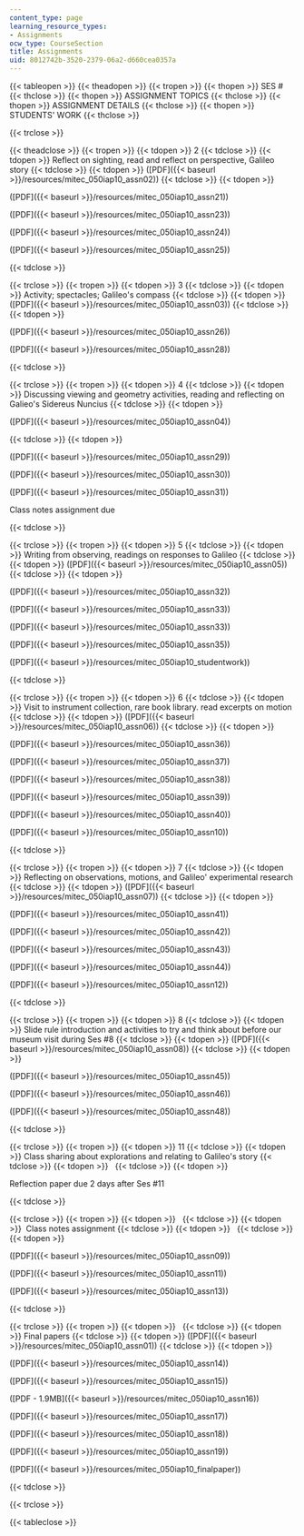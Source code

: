 ```yaml
---
content_type: page
learning_resource_types:
- Assignments
ocw_type: CourseSection
title: Assignments
uid: 8012742b-3520-2379-06a2-d660cea0357a
---
```


{{< tableopen >}}
{{< theadopen >}}
{{< tropen >}}
{{< thopen >}}
SES #
{{< thclose >}}
{{< thopen >}}
ASSIGNMENT TOPICS
{{< thclose >}}
{{< thopen >}}
ASSIGNMENT DETAILS
{{< thclose >}}
{{< thopen >}}
STUDENTS' WORK
{{< thclose >}}

{{< trclose >}}

{{< theadclose >}}
{{< tropen >}}
{{< tdopen >}}
2
{{< tdclose >}}
{{< tdopen >}}
Reflect on sighting, read and reflect on perspective, Galileo story
{{< tdclose >}}
{{< tdopen >}}
([PDF]({{< baseurl >}}/resources/mitec_050iap10_assn02))
{{< tdclose >}}
{{< tdopen >}}


([PDF]({{< baseurl >}}/resources/mitec_050iap10_assn21))

([PDF]({{< baseurl >}}/resources/mitec_050iap10_assn23))

([PDF]({{< baseurl >}}/resources/mitec_050iap10_assn24))

([PDF]({{< baseurl >}}/resources/mitec_050iap10_assn25))


{{< tdclose >}}

{{< trclose >}}
{{< tropen >}}
{{< tdopen >}}
3
{{< tdclose >}}
{{< tdopen >}}
Activity; spectacles; Galileo's compass
{{< tdclose >}}
{{< tdopen >}}
([PDF]({{< baseurl >}}/resources/mitec_050iap10_assn03))
{{< tdclose >}}
{{< tdopen >}}


([PDF]({{< baseurl >}}/resources/mitec_050iap10_assn26))

([PDF]({{< baseurl >}}/resources/mitec_050iap10_assn28))


{{< tdclose >}}

{{< trclose >}}
{{< tropen >}}
{{< tdopen >}}
4
{{< tdclose >}}
{{< tdopen >}}
Discussing viewing and geometry activities, reading and reflecting on Galieo's Sidereus Nuncius
{{< tdclose >}}
{{< tdopen >}}


([PDF]({{< baseurl >}}/resources/mitec_050iap10_assn04))


{{< tdclose >}}
{{< tdopen >}}


([PDF]({{< baseurl >}}/resources/mitec_050iap10_assn29))

([PDF]({{< baseurl >}}/resources/mitec_050iap10_assn30))

([PDF]({{< baseurl >}}/resources/mitec_050iap10_assn31))

Class notes assignment due


{{< tdclose >}}

{{< trclose >}}
{{< tropen >}}
{{< tdopen >}}
5
{{< tdclose >}}
{{< tdopen >}}
Writing from observing, readings on responses to Galileo
{{< tdclose >}}
{{< tdopen >}}
([PDF]({{< baseurl >}}/resources/mitec_050iap10_assn05))
{{< tdclose >}}
{{< tdopen >}}


([PDF]({{< baseurl >}}/resources/mitec_050iap10_assn32))

([PDF]({{< baseurl >}}/resources/mitec_050iap10_assn33))

([PDF]({{< baseurl >}}/resources/mitec_050iap10_assn33))

([PDF]({{< baseurl >}}/resources/mitec_050iap10_assn35))

([PDF]({{< baseurl >}}/resources/mitec_050iap10_studentwork))


{{< tdclose >}}

{{< trclose >}}
{{< tropen >}}
{{< tdopen >}}
6
{{< tdclose >}}
{{< tdopen >}}
Visit to instrument collection, rare book library. read excerpts on motion
{{< tdclose >}}
{{< tdopen >}}
([PDF]({{< baseurl >}}/resources/mitec_050iap10_assn06))
{{< tdclose >}}
{{< tdopen >}}


([PDF]({{< baseurl >}}/resources/mitec_050iap10_assn36))

([PDF]({{< baseurl >}}/resources/mitec_050iap10_assn37))

([PDF]({{< baseurl >}}/resources/mitec_050iap10_assn38))

([PDF]({{< baseurl >}}/resources/mitec_050iap10_assn39))

([PDF]({{< baseurl >}}/resources/mitec_050iap10_assn40))

([PDF]({{< baseurl >}}/resources/mitec_050iap10_assn10))


{{< tdclose >}}

{{< trclose >}}
{{< tropen >}}
{{< tdopen >}}
7
{{< tdclose >}}
{{< tdopen >}}
Reflecting on observations, motions, and Galileo' experimental research
{{< tdclose >}}
{{< tdopen >}}
([PDF]({{< baseurl >}}/resources/mitec_050iap10_assn07))
{{< tdclose >}}
{{< tdopen >}}


([PDF]({{< baseurl >}}/resources/mitec_050iap10_assn41))

([PDF]({{< baseurl >}}/resources/mitec_050iap10_assn42))

([PDF]({{< baseurl >}}/resources/mitec_050iap10_assn43))

([PDF]({{< baseurl >}}/resources/mitec_050iap10_assn44))

([PDF]({{< baseurl >}}/resources/mitec_050iap10_assn12))


{{< tdclose >}}

{{< trclose >}}
{{< tropen >}}
{{< tdopen >}}
8
{{< tdclose >}}
{{< tdopen >}}
Slide rule introduction and activities to try and think about before our museum visit during Ses #8
{{< tdclose >}}
{{< tdopen >}}
([PDF]({{< baseurl >}}/resources/mitec_050iap10_assn08))
{{< tdclose >}}
{{< tdopen >}}


([PDF]({{< baseurl >}}/resources/mitec_050iap10_assn45))

([PDF]({{< baseurl >}}/resources/mitec_050iap10_assn46))

([PDF]({{< baseurl >}}/resources/mitec_050iap10_assn48))


{{< tdclose >}}

{{< trclose >}}
{{< tropen >}}
{{< tdopen >}}
11
{{< tdclose >}}
{{< tdopen >}}
Class sharing about explorations and relating to Galileo's story
{{< tdclose >}}
{{< tdopen >}}
 
{{< tdclose >}}
{{< tdopen >}}


Reflection paper due 2 days after Ses #11


{{< tdclose >}}

{{< trclose >}}
{{< tropen >}}
{{< tdopen >}}
 
{{< tdclose >}}
{{< tdopen >}}
 Class notes assignment
{{< tdclose >}}
{{< tdopen >}}
 
{{< tdclose >}}
{{< tdopen >}}


([PDF]({{< baseurl >}}/resources/mitec_050iap10_assn09))

([PDF]({{< baseurl >}}/resources/mitec_050iap10_assn11))

([PDF]({{< baseurl >}}/resources/mitec_050iap10_assn13))


{{< tdclose >}}

{{< trclose >}}
{{< tropen >}}
{{< tdopen >}}
 
{{< tdclose >}}
{{< tdopen >}}
Final papers
{{< tdclose >}}
{{< tdopen >}}
([PDF]({{< baseurl >}}/resources/mitec_050iap10_assn01))
{{< tdclose >}}
{{< tdopen >}}


([PDF]({{< baseurl >}}/resources/mitec_050iap10_assn14))

([PDF]({{< baseurl >}}/resources/mitec_050iap10_assn15))

([PDF - 1.9MB]({{< baseurl >}}/resources/mitec_050iap10_assn16))

([PDF]({{< baseurl >}}/resources/mitec_050iap10_assn17))

([PDF]({{< baseurl >}}/resources/mitec_050iap10_assn18))

([PDF]({{< baseurl >}}/resources/mitec_050iap10_assn19))

([PDF]({{< baseurl >}}/resources/mitec_050iap10_finalpaper))


{{< tdclose >}}

{{< trclose >}}

{{< tableclose >}}